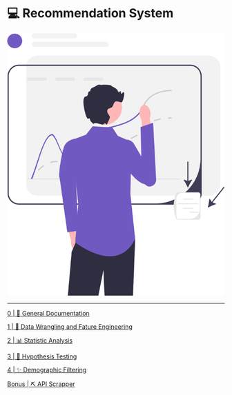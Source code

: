 # 💻 Recommendation System

<div align="center">
  <img src='./images/data-science.svg' alt='Data Science' />
</div>

---

[0 | 📃 General Documentation](https://github.com/CSFelix/recommendation-system/blob/main/0%20-%20general%20documentation.ipynb)

[1 | 🧼 Data Wrangling and Fature Engineering](https://github.com/CSFelix/recommendation-system/blob/main/1%20-%20data%20wrangling%20and%20feature%20engineering.ipynb)

[2 | 📊 Statistic Analysis](https://github.com/CSFelix/recommendation-system/blob/main/2%20-%20statistic%20analysis.ipynb)

[3 | 🧪 Hypothesis Testing](https://github.com/CSFelix/recommendation-system/blob/main/3%20-%20hypothesis%20testing.ipynb)

[4 | ✨ Demographic Filtering](https://github.com/CSFelix/recommendation-system/blob/main/4%20-%20demographic%20filtering.ipynb)

[Bonus | ⛏️ API Scrapper](https://github.com/CSFelix/recommendation-system/blob/main/bonus%20-%20scrapper.ipynb)
